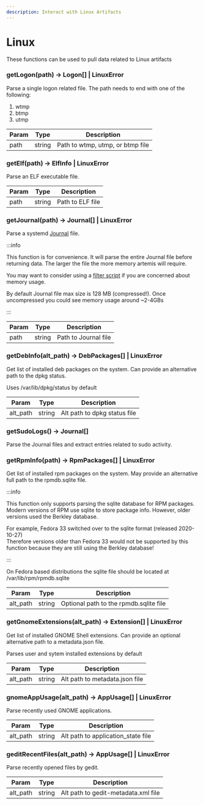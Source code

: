 ```yaml
---
description: Interact with Linux Artifacts
---
```


# Linux

These functions can be used to pull data related to Linux artifacts

### getLogon(path) -> Logon[] | LinuxError

Parse a single logon related file. The path needs to end with one of the
following:

1. wtmp
2. btmp
3. utmp

| Param | Type   | Description                      |
| ----- | ------ | -------------------------------- |
| path  | string | Path to wtmp, utmp, or btmp file |

### getElf(path) -> ElfInfo | LinuxError

Parse an ELF executable file.

| Param | Type   | Description      |
| ----- | ------ | ---------------- |
| path  | string | Path to ELF file |

### getJournal(path) -> Journal[] | LinuxError

Parse a systemd [Journal](../../Artifacts/Linux%20Artifacts/journals.md) file.

:::info

This function is for convenience. It will parse the entire Journal file before
returning data. The larger the file the more memory artemis will require.

You may want to consider using a
[filter script](../../Intro/Scripting/filterscripts.md) if you are concerned
about memory usage.

By default Journal file max size is 128 MB (compressed!). Once uncompressed you
could see memory usage around ~2-4GBs

:::

| Param | Type   | Description          |
| ----- | ------ | -------------------- |
| path  | string | Path to Journal file |

### getDebInfo(alt_path) -> DebPackages[] | LinuxError

Get list of installed deb packages on the system. Can provide an alternative
path to the dpkg status.

Uses /var/lib/dpkg/status by default

| Param    | Type   | Description                  |
| -------- | ------ | ---------------------------- |
| alt_path | string | Alt path to dpkg status file |

### getSudoLogs() -> Journal[]

Parse the Journal files and extract entries related to sudo activity.

### getRpmInfo(path) -> RpmPackages[] | LinuxError

Get list of installed rpm packages on the system. May provide an alternative
full path to the rpmdb.sqlite file.

:::info

This function only supports parsing the sqlite database for RPM packages.\
Modern versions of RPM use sqlite to store package info. However, older versions
used the Berkley database.

For example, Fedora 33 switched over to the sqlite format (released 2020-10-27)\
Therefore versions older than Fedora 33 would not be supported by this function
because they are still using the Berkley database!

:::

On Fedora based distributions the sqlite file should be located at
/var/lib/rpm/rpmdb.sqlite

| Param    | Type   | Description                            |
| -------- | ------ | -------------------------------------- |
| alt_path | string | Optional path to the rpmdb.sqlite file |

### getGnomeExtensions(alt_path) -> Extension[] | LinuxError

Get list of installed GNOME Shell extensions. Can provide an optional
alternative path to a metadata.json file.

Parses user and sytem installed extensions by default

| Param    | Type   | Description                    |
| -------- | ------ | ------------------------------ |
| alt_path | string | Alt path to metadata.json file |

### gnomeAppUsage(alt_path) -> AppUsage[] | LinuxError

Parse recently used GNOME applications.

| Param    | Type   | Description                        |
| -------- | ------ | ---------------------------------- |
| alt_path | string | Alt path to application_state file |

### geditRecentFiles(alt_path) -> AppUsage[] | LinuxError

Parse recently opened files by gedit.

| Param    | Type   | Description                         |
| -------- | ------ | ----------------------------------- |
| alt_path | string | Alt path to gedit-metadata.xml file |
